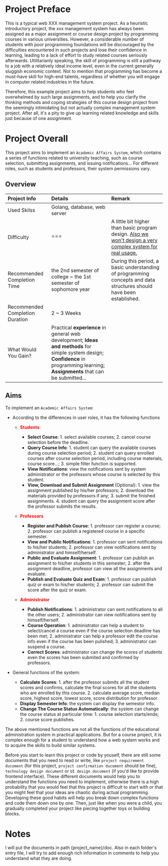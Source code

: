# Project Preface
This is a typical web XXX management system project. As a heuristic introductory project, the xxx management system has always been assigned as a major assignment or course design project by programming courses in various universities. However, a considerable number of students with poor programming foundations will be discouraged by the difficulties encountered in such projects and lose their confidence in learning, leading to a lack of effort to study related courses seriously afterwards. Utilitarianly speaking, the skill of programming is still a pathway to a job with a relatively ideal income level, even in the current generally sluggish economic context. Not to mention that programming has become a must-have skill for high-end talents, regardless of whether you will engage in computer related industries in the future. 

Therefore, this example project aims to help students who feel overwhelmed by such large assignments, and to help you clarify the thinking methods and coping strategies of this course design project from the seemingly intimidating but not actually complex management system project. After all, it's a pity to give up learning related knowledge and skills just because of one assignment.

# Project Overall
This project aims to implement an `Academic Affairs System`, which contains a series of functions related to university teaching, such as course selection, submitting assignments, and issuing notifications... For different roles, such as students and professors, their system permissions vary. 
## Overview
| Project Info | Details | Remark |
| :---- | :---- | :---- |
| Used Skilss | Golang, database, web server | |
| Difficulty | ⭐⭐⭐ | A little bit higher than basic program design. <u>Also we won't design a very complex system for real usage.</u> |
| Recommended Completion Time | the 2nd semester of college ~  the 1st semester of sophomore year | During this period, a basic understanding of programming concepts and data structures should have been established. |
| Recommended Completion Duration | 2 ~ 3 Weeks | |
| What Would You Gain? | Practical **experience** in general web development; **Ideas and methods** for simple system design; **Confidence** in programming learning; **Assignments** that can be submitted... |  |

## Aims
To implement an `Academic Affairs System`:

- According to the differences in user roles, it has the following functions
  
  - <font color=Red>**Students**</font>:

    - **Select Course**: 1. select available courses; 2. cancel course selection before the deadline.
    - **Query Course Info**: 1. student can query the available courses during course selection period; 2. student can query enrolled courses after course selection period, including course materials, course score...; 3. simple filter function is supported.
    - **View Notifications**: view the notifications sent by system administrator or the professors whose course is selected by this student.
    - **View, Download and Submit Assignment** (Optional): 1. view the assignment published by his/her professors; 2. download the materials provided by professors if any; 3. submit the finished assignments. 4. student can query the assignment score after the professor submits the results.

  - <font color=Red>**Professors**</font>

    - **Register and Publish Course**: 1. professor can register a course; 2. professor can publish a registered course in a specific semester. 
    - **View and Public Notifications**: 1. professor can sent notifications to his/her students; 2. professor can view notifications sent by administrator and himself/herself.
    - **Public and Evaluate Assignment**: 1. professor can publish an assignment to his/her students in this semester; 2. after the assignment deadline, professor can view all the assignments and evaluate.
    - **Publish and Evaluate Quiz and Exam**: 1. professor can publish quiz or exam to his/her students; 2. professor can submit the score after the quiz or exam.

  - <font color=Red>**Administrator**</font>

    - **Publish Notifications**: 1. administrator can sent notifications to all the other users; 2. administrator can view notifications sent by himself/herself.
    - **Course Operation**: 1. administrator can help a student to select/cancel a course even if the course selection deadline has been met; 2. administrator can help a professor edit the course info even if the course has been pulished; 3. administrator can suspend a course.
    - **Correct Scores**: administrator can change the scores of students even the scores has been submited and confirmed by professors.

- General functions of the system:

    - **Calculate Scores**: 1. after the professor submits all the student scores and confirms, calculate the final scores for all the students who are enrolled by this course. 2. calculate average score, median score, highest score, lowest score, score distribution for professor.
    - **Display Semester Info**: the system can display the semestor info.
    - **Change The Course Status Automatically**: the system can change the course status at particular time: 1. course selection starts/ends; 2. course score publishes.

The above mentioned functions are not all the functions of the educational administration system in practical applications. But for a course project, it is complex enough for a student to understand how a web system works and to acquire the skills to build similar systems. 

Before you start to learn this project or code by youself, there are still some documents that you need to read or write, like `project requirement ducoment` (for this project, `project confirmation ducoment` should be fine), `technology design document` or `UI design document` (if you'd like to provide frontend interface). These different documents would help you to understand the functions you need to implement, otherwise there is a high probability that you would feel that this project is difficult to start with or that you might feel that your ideas are chaotic during actual programming. Developing these good habits will help you break down complex functions and code them down one by one. Then, just like when you were a child, you gradually completed your project like piecing together toys or building blocks.

# Notes
I will put the documents in path {project_name}/doc. Also in each folder's entry file, I will try to add enough rich information in comments to help you understand what they are doing.